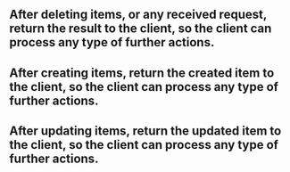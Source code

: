 ## After deleting items, or any received request, return the result to the client, so the client can process any type of further actions.

## After creating items, return the created item to the client, so the client can process any type of further actions.

## After updating items, return the updated item to the client, so the client can process any type of further actions.
